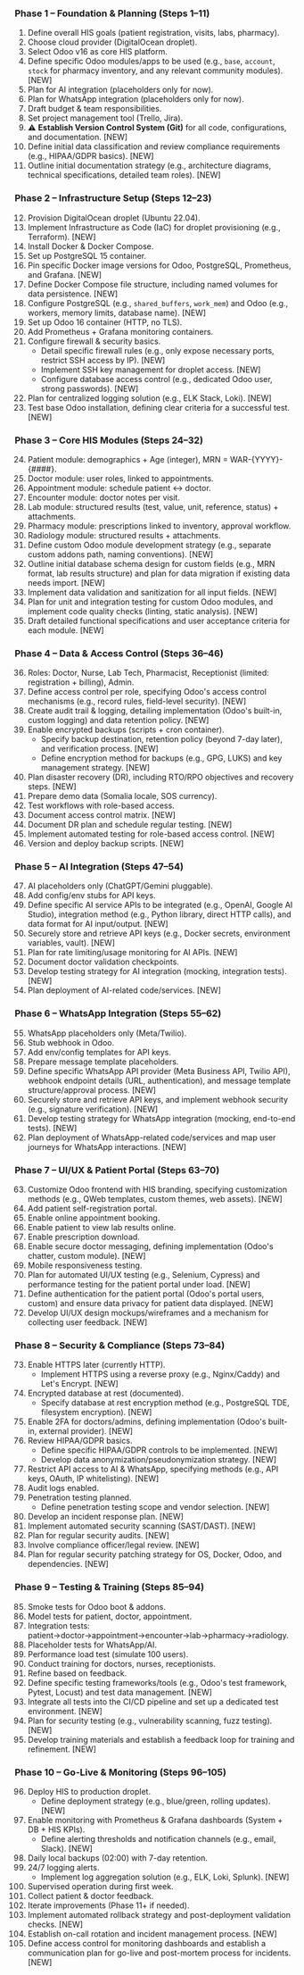 ### Phase 1 – Foundation & Planning (Steps 1–11)

1.  Define overall HIS goals (patient registration, visits, labs, pharmacy).
2.  Choose cloud provider (DigitalOcean droplet).
3.  Select Odoo v16 as core HIS platform.
4.  Define specific Odoo modules/apps to be used (e.g., `base`, `account`, `stock` for pharmacy inventory, and any relevant community modules). [NEW]
5.  Plan for AI integration (placeholders only for now).
6.  Plan for WhatsApp integration (placeholders only for now).
7.  Draft budget & team responsibilities.
8.  Set project management tool (Trello, Jira).
9.  ⚠️ **Establish Version Control System (Git)** for all code, configurations, and documentation. [NEW]
10. Define initial data classification and review compliance requirements (e.g., HIPAA/GDPR basics). [NEW]
11. Outline initial documentation strategy (e.g., architecture diagrams, technical specifications, detailed team roles). [NEW]

### Phase 2 – Infrastructure Setup (Steps 12–23)

12. Provision DigitalOcean droplet (Ubuntu 22.04).
13. Implement Infrastructure as Code (IaC) for droplet provisioning (e.g., Terraform). [NEW]
14. Install Docker & Docker Compose.
15. Set up PostgreSQL 15 container.
16. Pin specific Docker image versions for Odoo, PostgreSQL, Prometheus, and Grafana. [NEW]
17. Define Docker Compose file structure, including named volumes for data persistence. [NEW]
18. Configure PostgreSQL (e.g., `shared_buffers`, `work_mem`) and Odoo (e.g., workers, memory limits, database name). [NEW]
19. Set up Odoo 16 container (HTTP, no TLS).
20. Add Prometheus + Grafana monitoring containers.
21. Configure firewall & security basics.
    *   Detail specific firewall rules (e.g., only expose necessary ports, restrict SSH access by IP). [NEW]
    *   Implement SSH key management for droplet access. [NEW]
    *   Configure database access control (e.g., dedicated Odoo user, strong passwords). [NEW]
22. Plan for centralized logging solution (e.g., ELK Stack, Loki). [NEW]
23. Test base Odoo installation, defining clear criteria for a successful test. [NEW]

### Phase 3 – Core HIS Modules (Steps 24–32)

24. Patient module: demographics + Age (integer), MRN = WAR-{YYYY}-{####}.
25. Doctor module: user roles, linked to appointments.
26. Appointment module: schedule patient ↔ doctor.
27. Encounter module: doctor notes per visit.
28. Lab module: structured results (test, value, unit, reference, status) + attachments.
29. Pharmacy module: prescriptions linked to inventory, approval workflow.
30. Radiology module: structured results + attachments.
31. Define custom Odoo module development strategy (e.g., separate custom addons path, naming conventions). [NEW]
32. Outline initial database schema design for custom fields (e.g., MRN format, lab results structure) and plan for data migration if existing data needs import. [NEW]
33. Implement data validation and sanitization for all input fields. [NEW]
34. Plan for unit and integration testing for custom Odoo modules, and implement code quality checks (linting, static analysis). [NEW]
35. Draft detailed functional specifications and user acceptance criteria for each module. [NEW]

### Phase 4 – Data & Access Control (Steps 36–46)

36. Roles: Doctor, Nurse, Lab Tech, Pharmacist, Receptionist (limited: registration + billing), Admin.
37. Define access control per role, specifying Odoo's access control mechanisms (e.g., record rules, field-level security). [NEW]
38. Create audit trail & logging, detailing implementation (Odoo's built-in, custom logging) and data retention policy. [NEW]
39. Enable encrypted backups (scripts + cron container).
    *   Specify backup destination, retention policy (beyond 7-day later), and verification process. [NEW]
    *   Define encryption method for backups (e.g., GPG, LUKS) and key management strategy. [NEW]
40. Plan disaster recovery (DR), including RTO/RPO objectives and recovery steps. [NEW]
41. Prepare demo data (Somalia locale, SOS currency).
42. Test workflows with role-based access.
43. Document access control matrix. [NEW]
44. Document DR plan and schedule regular testing. [NEW]
45. Implement automated testing for role-based access control. [NEW]
46. Version and deploy backup scripts. [NEW]

### Phase 5 – AI Integration (Steps 47–54)

47. AI placeholders only (ChatGPT/Gemini pluggable).
48. Add config/env stubs for API keys.
49. Define specific AI service APIs to be integrated (e.g., OpenAI, Google AI Studio), integration method (e.g., Python library, direct HTTP calls), and data format for AI input/output. [NEW]
50. Securely store and retrieve API keys (e.g., Docker secrets, environment variables, vault). [NEW]
51. Plan for rate limiting/usage monitoring for AI APIs. [NEW]
52. Document doctor validation checkpoints.
53. Develop testing strategy for AI integration (mocking, integration tests). [NEW]
54. Plan deployment of AI-related code/services. [NEW]

### Phase 6 – WhatsApp Integration (Steps 55–62)

55. WhatsApp placeholders only (Meta/Twilio).
56. Stub webhook in Odoo.
57. Add env/config templates for API keys.
58. Prepare message template placeholders.
59. Define specific WhatsApp API provider (Meta Business API, Twilio API), webhook endpoint details (URL, authentication), and message template structure/approval process. [NEW]
60. Securely store and retrieve API keys, and implement webhook security (e.g., signature verification). [NEW]
61. Develop testing strategy for WhatsApp integration (mocking, end-to-end tests). [NEW]
62. Plan deployment of WhatsApp-related code/services and map user journeys for WhatsApp interactions. [NEW]

### Phase 7 – UI/UX & Patient Portal (Steps 63–70)

63. Customize Odoo frontend with HIS branding, specifying customization methods (e.g., QWeb templates, custom themes, web assets). [NEW]
64. Add patient self-registration portal.
65. Enable online appointment booking.
66. Enable patient to view lab results online.
67. Enable prescription download.
68. Enable secure doctor messaging, defining implementation (Odoo's chatter, custom module). [NEW]
69. Mobile responsiveness testing.
70. Plan for automated UI/UX testing (e.g., Selenium, Cypress) and performance testing for the patient portal under load. [NEW]
71. Define authentication for the patient portal (Odoo's portal users, custom) and ensure data privacy for patient data displayed. [NEW]
72. Develop UI/UX design mockups/wireframes and a mechanism for collecting user feedback. [NEW]

### Phase 8 – Security & Compliance (Steps 73–84)

73. Enable HTTPS later (currently HTTP).
    *   Implement HTTPS using a reverse proxy (e.g., Nginx/Caddy) and Let's Encrypt. [NEW]
74. Encrypted database at rest (documented).
    *   Specify database at rest encryption method (e.g., PostgreSQL TDE, filesystem encryption). [NEW]
75. Enable 2FA for doctors/admins, defining implementation (Odoo's built-in, external provider). [NEW]
76. Review HIPAA/GDPR basics.
    *   Define specific HIPAA/GDPR controls to be implemented. [NEW]
    *   Develop data anonymization/pseudonymization strategy. [NEW]
77. Restrict API access to AI & WhatsApp, specifying methods (e.g., API keys, OAuth, IP whitelisting). [NEW]
78. Audit logs enabled.
79. Penetration testing planned.
    *   Define penetration testing scope and vendor selection. [NEW]
80. Develop an incident response plan. [NEW]
81. Implement automated security scanning (SAST/DAST). [NEW]
82. Plan for regular security audits. [NEW]
83. Involve compliance officer/legal review. [NEW]
84. Plan for regular security patching strategy for OS, Docker, Odoo, and dependencies. [NEW]

### Phase 9 – Testing & Training (Steps 85–94)

85. Smoke tests for Odoo boot & addons.
86. Model tests for patient, doctor, appointment.
87. Integration tests: patient→doctor→appointment→encounter→lab→pharmacy→radiology.
88. Placeholder tests for WhatsApp/AI.
89. Performance load test (simulate 100 users).
90. Conduct training for doctors, nurses, receptionists.
91. Refine based on feedback.
92. Define specific testing frameworks/tools (e.g., Odoo's test framework, Pytest, Locust) and test data management. [NEW]
93. Integrate all tests into the CI/CD pipeline and set up a dedicated test environment. [NEW]
94. Plan for security testing (e.g., vulnerability scanning, fuzz testing). [NEW]
95. Develop training materials and establish a feedback loop for training and refinement. [NEW]

### Phase 10 – Go-Live & Monitoring (Steps 96–105)

96. Deploy HIS to production droplet.
    *   Define deployment strategy (e.g., blue/green, rolling updates). [NEW]
97. Enable monitoring with Prometheus & Grafana dashboards (System + DB + HIS KPIs).
    *   Define alerting thresholds and notification channels (e.g., email, Slack). [NEW]
98. Daily local backups (02:00) with 7-day retention.
99. 24/7 logging alerts.
    *   Implement log aggregation solution (e.g., ELK, Loki, Splunk). [NEW]
100. Supervised operation during first week.
101. Collect patient & doctor feedback.
102. Iterate improvements (Phase 11+ if needed).
103. Implement automated rollback strategy and post-deployment validation checks. [NEW]
104. Establish on-call rotation and incident management process. [NEW]
105. Define access control for monitoring dashboards and establish a communication plan for go-live and post-mortem process for incidents. [NEW]